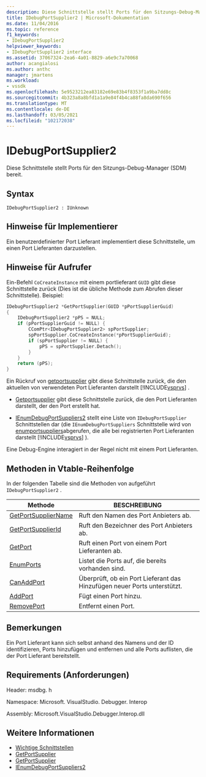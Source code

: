```yaml
---
description: Diese Schnittstelle stellt Ports für den Sitzungs-Debug-Manager (SDM) bereit.
title: IDebugPortSupplier2 | Microsoft-Dokumentation
ms.date: 11/04/2016
ms.topic: reference
f1_keywords:
- IDebugPortSupplier2
helpviewer_keywords:
- IDebugPortSupplier2 interface
ms.assetid: 37067324-2ea6-4a01-8829-a6e9c7a70068
author: acangialosi
ms.author: anthc
manager: jmartens
ms.workload:
- vssdk
ms.openlocfilehash: 5e9523212ea83182e69e83b4f8353f1a9ba7dd8c
ms.sourcegitcommit: 4b323a8a8bfd1a1a9e84f4b4ca88fa8da690f656
ms.translationtype: MT
ms.contentlocale: de-DE
ms.lasthandoff: 03/05/2021
ms.locfileid: "102172038"
---
```

# <a name="idebugportsupplier2"></a>IDebugPortSupplier2
Diese Schnittstelle stellt Ports für den Sitzungs-Debug-Manager (SDM) bereit.

## <a name="syntax"></a>Syntax

```
IDebugPortSupplier2 : IUnknown
```

## <a name="notes-for-implementers"></a>Hinweise für Implementierer
Ein benutzerdefinierter Port Lieferant implementiert diese Schnittstelle, um einen Port Lieferanten darzustellen.

## <a name="notes-for-callers"></a>Hinweise für Aufrufer
Ein-Befehl `CoCreateInstance` mit einem portlieferant `GUID` gibt diese Schnittstelle zurück (Dies ist die übliche Methode zum Abrufen dieser Schnittstelle). Beispiel:

```cpp
IDebugPortSupplier2 *GetPortSupplier(GUID *pPortSupplierGuid)
{
    IDebugPortSupplier2 *pPS = NULL;
    if (pPortSupplierGuid != NULL) {
        CComPtr<IDebugPortSupplier2> spPortSupplier;
        spPortSupplier.CoCreateInstance(*pPortSupplierGuid);
        if (spPortSupplier != NULL) {
            pPS = spPortSupplier.Detach();
        }
    }
    return (pPS);
}
```

Ein Rückruf von [getportsupplier](../../../extensibility/debugger/reference/idebugcoreserver2-getportsupplier.md) gibt diese Schnittstelle zurück, die den aktuellen von verwendeten Port Lieferanten darstellt [!INCLUDE[vsprvs](../../../code-quality/includes/vsprvs_md.md)] .

- [Getportsupplier](../../../extensibility/debugger/reference/idebugport2-getportsupplier.md) gibt diese Schnittstelle zurück, die den Port Lieferanten darstellt, der den Port erstellt hat.

- [IEnumDebugPortSuppliers2](../../../extensibility/debugger/reference/ienumdebugportsuppliers2.md) stellt eine Liste von `IDebugPortSupplier` Schnittstellen dar (die `IEnumDebugPortSuppliers` Schnittstelle wird von [enumportsuppliers](../../../extensibility/debugger/reference/idebugcoreserver2-enumportsuppliers.md)abgerufen, die alle bei registrierten Port Lieferanten darstellt [!INCLUDE[vsprvs](../../../code-quality/includes/vsprvs_md.md)] ).

Eine Debug-Engine interagiert in der Regel nicht mit einem Port Lieferanten.

## <a name="methods-in-vtable-order"></a>Methoden in Vtable-Reihenfolge
In der folgenden Tabelle sind die Methoden von aufgeführt `IDebugPortSupplier2` .

|Methode|BESCHREIBUNG|
|------------|-----------------|
|[GetPortSupplierName](../../../extensibility/debugger/reference/idebugportsupplier2-getportsuppliername.md)|Ruft den Namen des Port Anbieters ab.|
|[GetPortSupplierId](../../../extensibility/debugger/reference/idebugportsupplier2-getportsupplierid.md)|Ruft den Bezeichner des Port Anbieters ab.|
|[GetPort](../../../extensibility/debugger/reference/idebugportsupplier2-getport.md)|Ruft einen Port von einem Port Lieferanten ab.|
|[EnumPorts](../../../extensibility/debugger/reference/idebugportsupplier2-enumports.md)|Listet die Ports auf, die bereits vorhanden sind.|
|[CanAddPort](../../../extensibility/debugger/reference/idebugportsupplier2-canaddport.md)|Überprüft, ob ein Port Lieferant das Hinzufügen neuer Ports unterstützt.|
|[AddPort](../../../extensibility/debugger/reference/idebugportsupplier2-addport.md)|Fügt einen Port hinzu.|
|[RemovePort](../../../extensibility/debugger/reference/idebugportsupplier2-removeport.md)|Entfernt einen Port.|

## <a name="remarks"></a>Bemerkungen
Ein Port Lieferant kann sich selbst anhand des Namens und der ID identifizieren, Ports hinzufügen und entfernen und alle Ports auflisten, die der Port Lieferant bereitstellt.

## <a name="requirements"></a>Requirements (Anforderungen)
Header: msdbg. h

Namespace: Microsoft. VisualStudio. Debugger. Interop

Assembly: Microsoft.VisualStudio.Debugger.Interop.dll

## <a name="see-also"></a>Weitere Informationen
- [Wichtige Schnittstellen](../../../extensibility/debugger/reference/core-interfaces.md)
- [GetPortSupplier](../../../extensibility/debugger/reference/idebugport2-getportsupplier.md)
- [GetPortSupplier](../../../extensibility/debugger/reference/idebugcoreserver2-getportsupplier.md)
- [IEnumDebugPortSuppliers2](../../../extensibility/debugger/reference/ienumdebugportsuppliers2.md)
